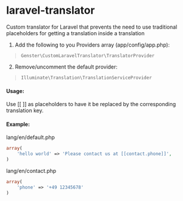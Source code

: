 # laravel-translator
Custom translator for Laravel that prevents the need to use traditional placeholders for getting a translation inside a translation

1. Add the following to you Providers array (app/config/app.php): 
>`Genster\CustomLaravelTranslator\TranslatorProvider`
2. Remove/uncomment the default provider: 
> `Illuminate\Translation\TranslationServiceProvider`

#### Usage:
Use [[ ]] as placeholders to have it be replaced by the corresponding translation key.

#### Example:

lang/en/default.php
```php
array(
    'hello world' => 'Please contact us at [[contact.phone]]',
)
```

lang/en/contact.php
```php
array(
    'phone' => '+49 12345678'
)
```
